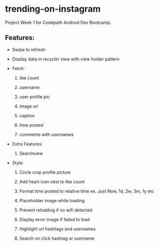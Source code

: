 # trending-on-instagram
Project Week 1 for Codepath Android Dev Bootcamp. 

## Features:

- Swipe to refresh 
- Display data in recycler view with view holder pattern
- Fetch:

    1) like count
    
    2) username
    
    3) user profile pic
    
    4) image url
    
    5) caption
    
    6) time posted
    
    7) comments with usernames
    
- Extra Features:

    1) Searchview
    
    

- Style:

    1) Circle crop profile picture 
    
    2) Add heart icon next to like count 
    
    3) Format time posted to relative time 
    ex. Just Now, 1d, 2w, 3m, 1y etc 
    
    4) Placeholder image while loading
    
    5) Prevent reloading if no wifi detected 
    
    6) Display error image if failed to load 
    
    7) Highlight url hashtags and usernames 
    
    8) Search on click hashtag or username
